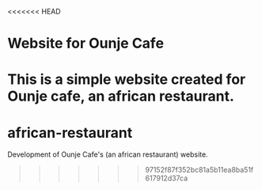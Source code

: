 <<<<<<< HEAD
# Website for Ounje Cafe
This is a simple website created for Ounje cafe, an african restaurant.
=======
# african-restaurant
Development of Ounje Cafe's (an african restaurant) website.
>>>>>>> 97152f87f352bc81a5b11ea8ba51f617912d37ca
